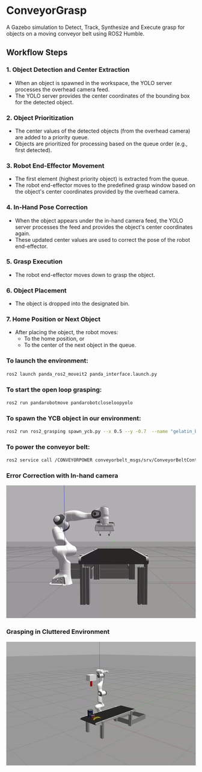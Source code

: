 # ConveyorGrasp
A Gazebo simulation to Detect, Track, Synthesize and Execute grasp for objects on a moving conveyor belt using ROS2 Humble.

## Workflow Steps

### 1. **Object Detection and Center Extraction**
- When an object is spawned in the workspace, the YOLO server processes the overhead camera feed.
- The YOLO server provides the center coordinates of the bounding box for the detected object.

### 2. **Object Prioritization**
- The center values of the detected objects (from the overhead camera) are added to a priority queue.
- Objects are prioritized for processing based on the queue order (e.g., first detected).

### 3. **Robot End-Effector Movement**
- The first element (highest priority object) is extracted from the queue.
- The robot end-effector moves to the predefined grasp window based on the object's center coordinates provided by the overhead camera.

### 4. **In-Hand Pose Correction**
- When the object appears under the in-hand camera feed, the YOLO server processes the feed and provides the object's center coordinates again.
- These updated center values are used to correct the pose of the robot end-effector.

### 5. **Grasp Execution**
- The robot end-effector moves down to grasp the object.

### 6. **Object Placement**
- The object is dropped into the designated bin.

### 7. **Home Position or Next Object**
- After placing the object, the robot moves:
  - To the home position, or
  - To the center of the next object in the queue.


### To launch the environment:
```bash
ros2 launch panda_ros2_moveit2 panda_interface.launch.py
```

### To start the open loop grasping:
```bash
ros2 run pandarobotmove pandarobotcloseloopyolo
```

### To spawn the YCB object in our environment:
```bash
ros2 run ros2_grasping spawn_ycb.py --x 0.5 --y -0.7  --name "gelatin_box"
```

### To power the conveyor belt:
```bash
ros2 service call /CONVEYORPOWER conveyorbelt_msgs/srv/ConveyorBeltControl "{power: 2.5}"
```

### Error Correction with In-hand camera
![](https://github.com/vishwas-hegde/ConveyorGrasp/blob/main/videos/error_corrction_gif.gif)

### Grasping in Cluttered Environment
![](https://github.com/vishwas-hegde/ConveyorGrasp/blob/main/videos/clutter_grasp-giff.gif)


